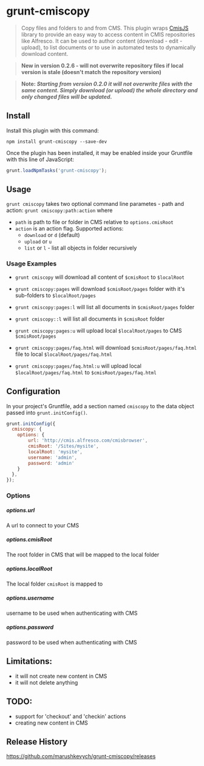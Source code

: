 # grunt-cmiscopy

> Copy files and folders to and from CMS.
This plugin wraps [CmisJS](https://npmjs.org/package/cmis) library to provide an easy way to access content in CMIS repositories like Alfresco.
It can be used to author content (download - edit - upload), to list documents or to use in automated tests to dynamically download content.

> __New in version 0.2.6 - will not overwrite repository files if local version is stale (doesn't match the repository version)__

> __Note: *Starting from version 0.2.0 it will not overwrite files with the same content. Simply download (or upload) the whole directory and only changed files will be updated.*__

## Install

Install this plugin with this command:

```shell
npm install grunt-cmiscopy --save-dev
```

Once the plugin has been installed, it may be enabled inside your Gruntfile with this line of JavaScript:

```js
grunt.loadNpmTasks('grunt-cmiscopy');
```

## Usage
`grunt cmiscopy` takes two optional command line parametes - path and action: `grunt cmiscopy:path:action`
where 
- `path` is path to file or folder in CMS relative to `options.cmisRoot`
- `action` is an action flag. Supported actions:
    - `download` or `d` (default)
    - `upload` or `u`
    - `list` or `l` - list all objects in folder recursively




### Usage Examples

* ```grunt cmiscopy```  will download all content of `$cmisRoot` to `$localRoot`

* ```grunt cmiscopy:pages``` will download `$cmisRoot/pages` folder with it's sub-folders to `$localRoot/pages`

* ```grunt cmiscopy:pages:l``` will list all documents in `$cmisRoot/pages` folder

* ```grunt cmiscopy::l``` will list all documents in `$cmisRoot` folder

* ```grunt cmiscopy:pages:u``` will upload local `$localRoot/pages` to CMS `$cmisRoot/pages`

* ```grunt cmiscopy:pages/faq.html``` will download `$cmisRoot/pages/faq.html` file to local `$localRoot/pages/faq.html`

* ```grunt cmiscopy:pages/faq.html:u``` will upload local `$localRoot/pages/faq.html` to `$cmisRoot/pages/faq.html`



## Configuration

In your project's Gruntfile, add a section named `cmiscopy` to the data object passed into `grunt.initConfig()`.

```js
grunt.initConfig({
  cmiscopy: {
    options: {
        url: 'http://cmis.alfresco.com/cmisbrowser',
        cmisRoot: '/Sites/mysite',
        localRoot: 'mysite',
        username: 'admin',
        password: 'admin'
    }
  },
});
```

### Options

##### options.url
A url to connect to your CMS

##### options.cmisRoot
The root folder in CMS that will be mapped to the local folder

##### options.localRoot
The local folder `cmisRoot` is mapped to

##### options.username
username to be used when authenticating with CMS

##### options.password
password to be used when authenticating with CMS


## Limitations:
- it will not create new content in CMS
- it will not delete anything

## TODO:
- support for 'checkout' and 'checkin' actions
- creating new content in CMS


## Release History
https://github.com/marushkevych/grunt-cmiscopy/releases
